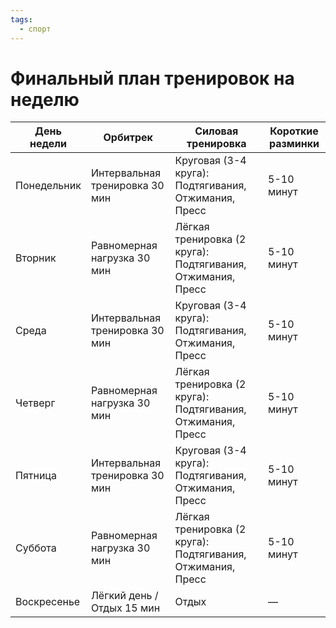 ```yaml
---
tags:
  - спорт
---
```

# Финальный план тренировок на неделю

| День недели  | Орбитрек                      | Силовая тренировка                        | Короткие разминки |
|-------------|------------------------------|-------------------------------------------|------------------|
| Понедельник | Интервальная тренировка 30 мин | Круговая (3-4 круга): Подтягивания, Отжимания, Пресс | 5-10 минут |
| Вторник | Равномерная нагрузка 30 мин | Лёгкая тренировка (2 круга): Подтягивания, Отжимания, Пресс | 5-10 минут |
| Среда | Интервальная тренировка 30 мин | Круговая (3-4 круга): Подтягивания, Отжимания, Пресс | 5-10 минут |
| Четверг | Равномерная нагрузка 30 мин | Лёгкая тренировка (2 круга): Подтягивания, Отжимания, Пресс | 5-10 минут |
| Пятница | Интервальная тренировка 30 мин | Круговая (3-4 круга): Подтягивания, Отжимания, Пресс | 5-10 минут |
| Суббота | Равномерная нагрузка 30 мин | Лёгкая тренировка (2 круга): Подтягивания, Отжимания, Пресс | 5-10 минут |
| Воскресенье | Лёгкий день / Отдых 15 мин | Отдых | — |
